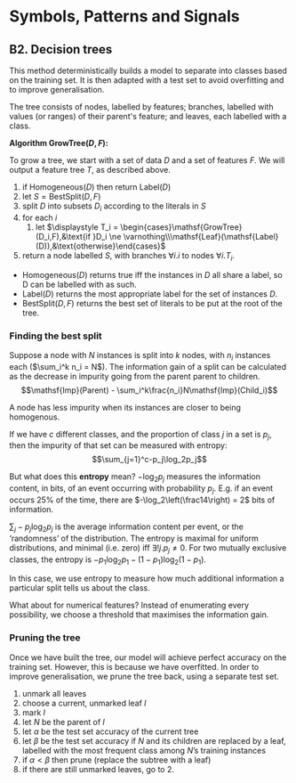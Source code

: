 # Symbols, Patterns and Signals

## B2. Decision trees

This method deterministically builds a model to separate into classes based on the training set. It is then adapted with a test set to avoid overfitting and to improve generalisation.

The tree consists of nodes, labelled by features; branches, labelled with values (or ranges) of their parent's feature; and leaves, each labelled with a class.

**Algorithm $\textsf{GrowTree}(D,F)$:**

To grow a tree, we start with a set of data $D$ and a set of features $F$. We will output a feature tree $T$, as described above.

1. if $\mathsf{Homogeneous}(D)$ then return $\mathsf{Label}(D)$
2. let $S = \mathsf{BestSplit}(D,F)$
3. split $D$ into subsets $D_i$ according to the literals in $S$
4. for each $i$
   1. let $\displaystyle T_i = \begin{cases}\mathsf{GrowTree}(D_i,F),&\text{if }D_i \ne \varnothing\\\mathsf{Leaf}(\mathsf{Label}(D)),&\text{otherwise}\end{cases}$
5. return a node labelled $S$, with branches $\forall i. i$ to nodes $\forall i. T_i$.

- $\mathsf{Homogeneous}(D)$ returns true iff the instances in $D$ all share a label, so D can be labelled with as such.
- $\mathsf{Label}(D)$ returns the most appropriate label for the set of instances $D$.
- $\mathsf{BestSplit}(D,F)$ returns the best set of literals to be put at the root of the tree.

### Finding the best split

Suppose a node with $N$ instances is split into $k$ nodes, with $n_i$ instances each ($\sum_i^k n_i = N$). The information gain of a split can be calculated as the decrease in impurity going from the parent parent to children.
$$\mathsf{Imp}(Parent) - \sum_i^k\frac{n_i}N\mathsf{Imp}(Child_i)$$

A node has less impurity when its instances are closer to being homogenous.

If we have $c$ different classes, and the proportion of class $j$ in a set is $p_j$, then the impurity of that set can be measured with entropy: $$\sum_{j=1}^c-p_j\log_2p_j$$

But what does this **entropy** mean? $-\log_2p_j$ measures the information content, in bits, of an event occurring with probability $p_j$. E.g. if an event occurs 25% of the time, there are $-\log_2\left(\frac14\right) = 2$ bits of information.

$\sum_j-p_j\log_2p_j$ is the average information content per event, or the ‘randomness’ of the distribution. The entropy is maximal for uniform distributions, and minimal (i.e. zero) iff $\exists!j. p_j\ne0$. For two mutually exclusive classes, the entropy is $-p_1\log_2p_1-(1-p_1)\log_2(1-p_1)$.

In this case, we use entropy to measure how much additional information a particular split tells us about the class.

What about for numerical features? Instead of enumerating every possibility, we choose a threshold that maximises the information gain.

### Pruning the tree

Once we have built the tree, our model will achieve perfect accuracy on the training set. However, this is because we have overfitted. In order to improve generalisation, we prune the tree back, using a separate test set.

1. unmark all leaves
2. choose a current, unmarked leaf $l$
3. mark $l$
5. let $N$ be the parent of $l$
5. let $\alpha$ be the test set accuracy of the current tree
6. let $\beta$ be the test set accuracy if $N$ and its children are replaced by a leaf, labelled with the most frequent class among $N$’s training instances
7. if $\alpha < \beta$ then prune (replace the subtree with a leaf)
8. if there are still unmarked leaves, go to 2.